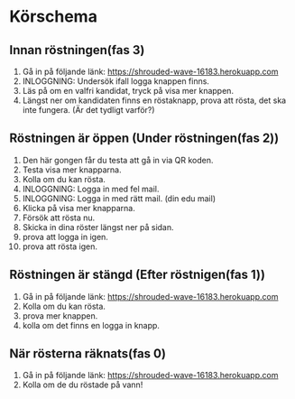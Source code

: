 # Körschema

## Innan röstningen(fas 3) 

1. Gå in på följande länk: https://shrouded-wave-16183.herokuapp.com 
3. INLOGGNING: Undersök ifall logga knappen finns.
4. Läs på om en valfri kandidat, tryck på visa mer knappen. 
5. Längst ner om kandidaten finns en röstaknapp, prova att rösta, det ska inte fungera. (Är det tydligt varför?)

## Röstningen är öppen (Under röstningen(fas 2))

1. Den här gongen får du testa att gå in via QR koden. 
2. Testa visa mer knapparna.
3. Kolla om du kan rösta.
5. INLOGGNING: Logga in med fel mail.
6. INLOGGNING: Logga in med rätt mail. (din edu mail)
7. Klicka på visa mer knapparna.
8. Försök att rösta nu.
9. Skicka in dina röster längst ner på sidan.
10. prova att logga in igen. 
11. prova att rösta igen.

## Röstningen är stängd (Efter röstnigen(fas 1))

1. Gå in på följande länk: https://shrouded-wave-16183.herokuapp.com 
2. Kolla om du kan rösta.
3. prova mer knappen.
4. kolla om det finns en logga in knapp.

## När rösterna räknats(fas 0)

1. Gå in på följande länk: https://shrouded-wave-16183.herokuapp.com 
2. Kolla om de du röstade på vann!

 



